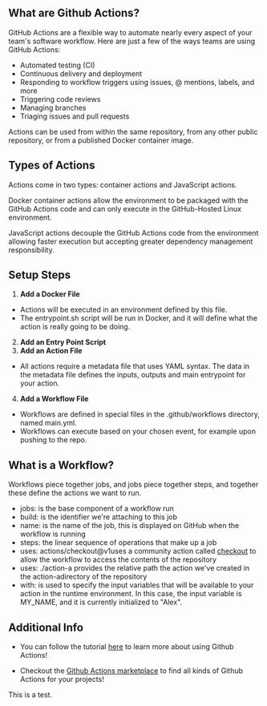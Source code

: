 
## What are Github Actions?

GitHub Actions are a flexible way to automate nearly every aspect of your team&#39;s software workflow. Here are just a few of the ways teams are using GitHub Actions:

- Automated testing (CI)
- Continuous delivery and deployment
- Responding to workflow triggers using issues, @ mentions, labels, and more
- Triggering code reviews
- Managing branches
- Triaging issues and pull requests

Actions can be used from within the same repository, from any other public repository, or from a published Docker container image.

## Types of Actions

Actions come in two types: container actions and JavaScript actions.

Docker container actions allow the environment to be packaged with the GitHub Actions code and can only execute in the GitHub-Hosted Linux environment.

JavaScript actions decouple the GitHub Actions code from the environment allowing faster execution but accepting greater dependency management responsibility.

## Setup Steps

1. **Add a Docker File**
* Actions will be executed in an environment defined by this file.
* The entrypoint.sh script will be run in Docker, and it will define what the action is really going to be doing.
2. **Add an Entry Point Script**
3. **Add an Action File**
* All actions require a metadata file that uses YAML syntax. The data in the metadata file defines the inputs, outputs and main entrypoint for your action.
4. **Add a Workflow File**
* Workflows are defined in special files in the .github/workflows directory, named main.yml.
* Workflows can execute based on your chosen event, for example upon pushing to the repo.

## What is a Workflow?

Workflows piece together jobs, and jobs piece together steps, and together these define the actions we want to run.

- jobs: is the base component of a workflow run
- build: is the identifier we&#39;re attaching to this job
- name: is the name of the job, this is displayed on GitHub when the workflow is running
- steps: the linear sequence of operations that make up a job
- uses: actions/checkout@v1uses a community action called [checkout](https://github.com/actions/checkout) to allow the workflow to access the contents of the repository
- uses: ./action-a provides the relative path the action we&#39;ve created in the action-adirectory of the repository
- with: is used to specify the input variables that will be available to your action in the runtime environment. In this case, the input variable is MY\_NAME, and it is currently initialized to &quot;Alex&quot;.
## Additional Info

-   You can follow the tutorial [here](https://lab.github.com/githubtraining/github-actions:-hello-world) to learn more about using Github Actions!

-   Checkout the [Github Actions marketplace](https://github.com/marketplace?type=actions) to find all kinds of Github Actions for your projects!

This is a test.
